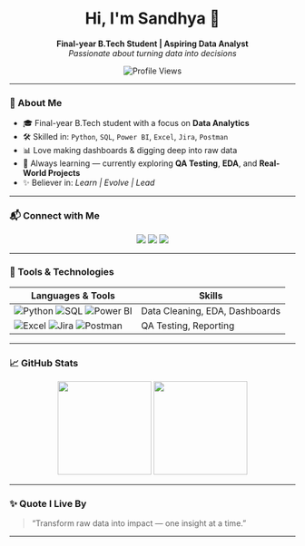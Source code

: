 <h1 align="center">Hi, I'm Sandhya 👋</h1>
<p align="center">
  <b>Final-year B.Tech Student | Aspiring Data Analyst</b><br>
  <i>Passionate about turning data into decisions</i>
</p>

<p align="center">
  <img src="https://komarev.com/ghpvc/?username=Sandhya-1401&style=flat-square&color=brightgreen" alt="Profile Views" />
</p>

---

### 🚀 About Me

- 🎓 Final-year B.Tech student with a focus on **Data Analytics**
- 🛠 Skilled in: `Python`, `SQL`, `Power BI`, `Excel`, `Jira`, `Postman`
- 📊 Love making dashboards & digging deep into raw data
- 🌱 Always learning — currently exploring **QA Testing**, **EDA**, and **Real-World Projects**
- ✨ Believer in: *Learn | Evolve | Lead*

---

### 📬 Connect with Me

<p align="center">
  <a href="mailto:ranasandhya093@gmail.com"><img src="https://img.shields.io/badge/Email-D14836?style=flat&logo=gmail&logoColor=white" /></a>
  <a href="https://linkedin.com/in/rana-sandhya"><img src="https://img.shields.io/badge/LinkedIn-0A66C2?style=flat&logo=linkedin&logoColor=white" /></a>
  <a href="https://github.com/Sandhya-1401"><img src="https://img.shields.io/badge/GitHub-100000?style=flat&logo=github&logoColor=white" /></a>
</p>

---

### 🔧 Tools & Technologies

| Languages & Tools | Skills |
|------------------|--------|
| ![Python](https://img.shields.io/badge/Python-3776AB?style=flat&logo=python&logoColor=white) ![SQL](https://img.shields.io/badge/SQL-316192?style=flat&logo=mysql&logoColor=white) ![Power BI](https://img.shields.io/badge/Power%20BI-F2C811?style=flat&logo=powerbi&logoColor=black) | Data Cleaning, EDA, Dashboards |
| ![Excel](https://img.shields.io/badge/Excel-217346?style=flat&logo=microsoft-excel&logoColor=white) ![Jira](https://img.shields.io/badge/Jira-0052CC?style=flat&logo=jira&logoColor=white) ![Postman](https://img.shields.io/badge/Postman-FF6C37?style=flat&logo=postman&logoColor=white) | QA Testing, Reporting |

---

### 📈 GitHub Stats

<p align="center">
  <img src="https://github-readme-stats.vercel.app/api?username=Sandhya-1401&show_icons=true&theme=radical" height="165" />
  <img src="https://github-readme-stats.vercel.app/api/top-langs/?username=Sandhya-1401&layout=compact&theme=radical" height="165" />
</p>

---

### ✨ Quote I Live By

> “Transform raw data into impact — one insight at a time.”

---

